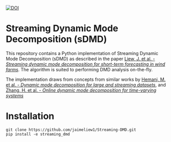 [![DOI](https://zenodo.org/badge/337083998.svg)](https://zenodo.org/badge/latestdoi/337083998)

# Streaming Dynamic Mode Decomposition (sDMD)

This repository contains a Python implementation of Streaming Dynamic Mode Decomposition (sDMD) as described in the paper [Liew, J. et al. -  *Streaming dynamic mode decomposition for short-term forecasting in wind farms*](). The algorithm is suited to performing DMD analysis on-the-fly. 

The implementation draws from concepts from similar works by [Hemani, M. et al. -  *Dynamic mode decomposition for large and streaming datasets*](http://dx.doi.org/10.1063/1.4901016), and [Zhang, H. et al. - *Online dynamic mode decomposition for time-varying systems*](https://doi.org/10.1137/18M1192329)

# Installation

```
git clone https://github.com/jaimeliew1/Streaming-DMD.git
pip install -e streaming_dmd
```
